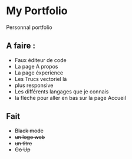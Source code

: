 # My Portfolio
Personnal portfolio

## A faire :
- Faux éditeur de code 
- La page A propos
- La page éxperience
- Les Trucs vectoriel là
- plus responsive 
- Les différents langages que je connais
- la flèche pour aller en bas sur la page Accueil

## Fait
- ~~Black mode~~
- ~~un logo web~~
- ~~un titre~~
- ~~Go Up~~